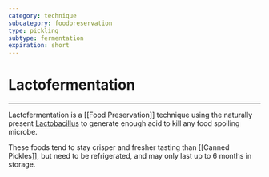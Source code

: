```yaml
---
category: technique
subcategory: foodpreservation
type: pickling
subtype: fermentation
expiration: short
---
```

# Lactofermentation
---
Lactofermentation is a [[Food Preservation]] technique using the naturally present [Lactobacillus](http://wikipedia.org/wiki/Lactobacillus) to generate enough acid to kill any food spoiling microbe. 

These foods tend to stay crisper and fresher tasting than [[Canned Pickles]], but need to be refrigerated, and may only last up to 6 months in storage. 